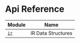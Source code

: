 # Api Reference

| Module               | Name                     |
|----------------------|--------------------------|
| [`ir`](ir/index.md)  | IR Data Structures       |
